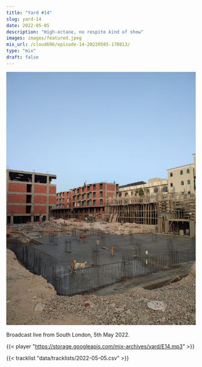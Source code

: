 ```yaml
---
title: "Yard #14"
slug: yard-14
date: 2022-05-05
description: "High-octane, no respite kind of show"
images: images/featured.jpeg
mix_url: /cloud696/episode-14-20220505-170813/
type: "mix"
draft: false
---
```


![artwork](images/featured.jpeg)

Broadcast live from South London, 5th May 2022.

{{< player "https://storage.googleapis.com/mix-archives/yard/E14.mp3" >}}

{{< tracklist "data/tracklists/2022-05-05.csv" >}}
